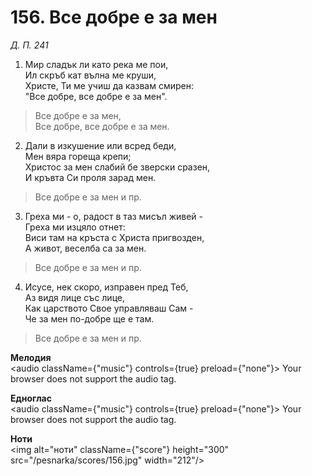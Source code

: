 # 156. Все добре е за мен

_Д. П. 241_

1. Мир сладък ли като река ме пои,  
Ил скръб кат вълна ме круши,  
Христе, Ти ме учиш да казвам смирен:  
"Все добре, все добре е за мен".  

> Все добре е за мен,  
> Все добре, все добре е за мен.  

2. Дали в изкушение или всред беди,  
Мен вяра гореща крепи;  
Христос за мен слабий бе зверски сразен,  
И кръвта Си проля зарад мен.  

> Все добре е за мен и пр.  

3. Греха ми - о, радост в таз мисъл живей -  
Греха ми изцяло отнет:  
Виси там на кръста с Христа пригвозден,  
А живот, веселба са за мен.  

> Все добре е за мен и пр.  

4. Исусе, нек скоро, изправен пред Теб,  
Аз видя лице със лице,  
Как царството Свое управляваш Сам -  
Че за мен по-добре ще е там.  

> Все добре е за мен и пр.

**Мелодия**  
<audio className={"music"} controls={true} preload={"none"}>
    <source src="/pesnarka/mp3/156.mp3" type="audio/mpeg"/>
    Your browser does not support the audio tag.
</audio>

**Едноглас**  
<audio className={"music"} controls={true} preload={"none"}>
    <source src="/pesnarka/transp/156.mp3" type="audio/mpeg"/>
    Your browser does not support the audio tag.
</audio>

**Ноти**  
<img alt="ноти" className={"score"} height="300" src="/pesnarka/scores/156.jpg" width="212"/>
